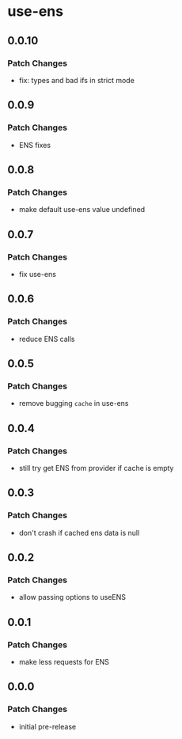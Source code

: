 # use-ens

## 0.0.10

### Patch Changes

- fix: types and bad ifs in strict mode

## 0.0.9

### Patch Changes

- ENS fixes

## 0.0.8

### Patch Changes

- make default use-ens value undefined

## 0.0.7

### Patch Changes

- fix use-ens

## 0.0.6

### Patch Changes

- reduce ENS calls

## 0.0.5

### Patch Changes

- remove bugging `cache` in use-ens

## 0.0.4

### Patch Changes

- still try get ENS from provider if cache is empty

## 0.0.3

### Patch Changes

- don't crash if cached ens data is null

## 0.0.2

### Patch Changes

- allow passing options to useENS

## 0.0.1

### Patch Changes

- make less requests for ENS

## 0.0.0

### Patch Changes

- initial pre-release
